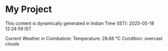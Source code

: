 # My Project

This content is dynamically generated in Indian Time (IST): 2025-05-18 12:24:59 IST


Current Weather in Coimbatore:
Temperature: 28.66 °C
Condition: overcast clouds
